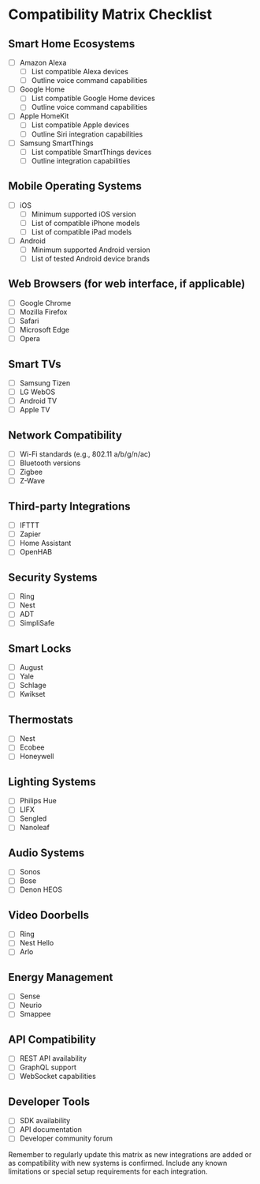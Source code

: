 # Compatibility Matrix Checklist

## Smart Home Ecosystems
- [ ] Amazon Alexa
  - [ ] List compatible Alexa devices
  - [ ] Outline voice command capabilities
- [ ] Google Home
  - [ ] List compatible Google Home devices
  - [ ] Outline voice command capabilities
- [ ] Apple HomeKit
  - [ ] List compatible Apple devices
  - [ ] Outline Siri integration capabilities
- [ ] Samsung SmartThings
  - [ ] List compatible SmartThings devices
  - [ ] Outline integration capabilities

## Mobile Operating Systems
- [ ] iOS
  - [ ] Minimum supported iOS version
  - [ ] List of compatible iPhone models
  - [ ] List of compatible iPad models
- [ ] Android
  - [ ] Minimum supported Android version
  - [ ] List of tested Android device brands

## Web Browsers (for web interface, if applicable)
- [ ] Google Chrome
- [ ] Mozilla Firefox
- [ ] Safari
- [ ] Microsoft Edge
- [ ] Opera

## Smart TVs
- [ ] Samsung Tizen
- [ ] LG WebOS
- [ ] Android TV
- [ ] Apple TV

## Network Compatibility
- [ ] Wi-Fi standards (e.g., 802.11 a/b/g/n/ac)
- [ ] Bluetooth versions
- [ ] Zigbee
- [ ] Z-Wave

## Third-party Integrations
- [ ] IFTTT
- [ ] Zapier
- [ ] Home Assistant
- [ ] OpenHAB

## Security Systems
- [ ] Ring
- [ ] Nest
- [ ] ADT
- [ ] SimpliSafe

## Smart Locks
- [ ] August
- [ ] Yale
- [ ] Schlage
- [ ] Kwikset

## Thermostats
- [ ] Nest
- [ ] Ecobee
- [ ] Honeywell

## Lighting Systems
- [ ] Philips Hue
- [ ] LIFX
- [ ] Sengled
- [ ] Nanoleaf

## Audio Systems
- [ ] Sonos
- [ ] Bose
- [ ] Denon HEOS

## Video Doorbells
- [ ] Ring
- [ ] Nest Hello
- [ ] Arlo

## Energy Management
- [ ] Sense
- [ ] Neurio
- [ ] Smappee

## API Compatibility
- [ ] REST API availability
- [ ] GraphQL support
- [ ] WebSocket capabilities

## Developer Tools
- [ ] SDK availability
- [ ] API documentation
- [ ] Developer community forum

Remember to regularly update this matrix as new integrations are added or as compatibility with new systems is confirmed. Include any known limitations or special setup requirements for each integration.
